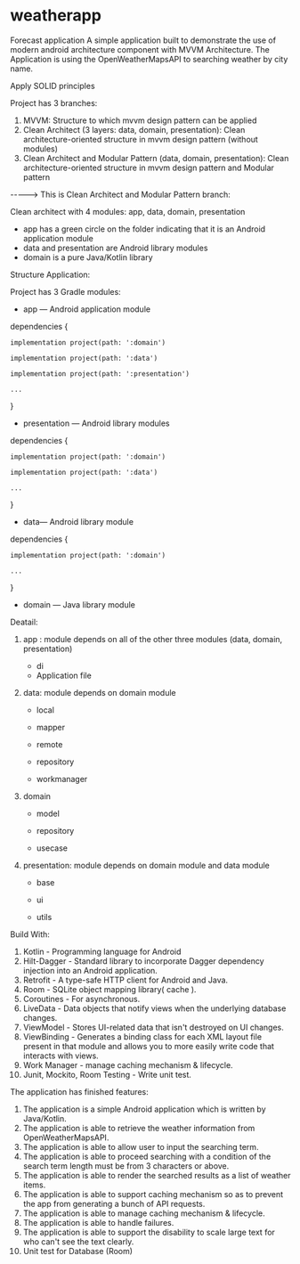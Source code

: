 # weatherapp
Forecast application
A simple application built to demonstrate the use of modern android architecture component with MVVM Architecture.
The Application is using the OpenWeatherMapsAPI to searching weather by city name.


Apply SOLID principles


Project has 3 branches:
1. MVVM: Structure to which mvvm design pattern can be applied
2. Clean Architect (3 layers: data, domain, presentation): Clean architecture-oriented structure in mvvm design pattern (without modules)
3. Clean Architect and Modular Pattern (data, domain, presentation): Clean architecture-oriented structure in mvvm design pattern and Modular pattern



----->   This is Clean Architect and Modular Pattern branch:

Clean architect with 4 modules: app, data, domain, presentation

+  app has a green circle on the folder indicating that it is an Android application module
+  data and presentation are Android library modules
+  domain is a pure Java/Kotlin library

Structure Application:

Project has 3 Gradle modules:

+  app — Android application module
  
dependencies {

    implementation project(path: ':domain')
    
    implementation project(path: ':data')
    
    implementation project(path: ':presentation')
    
    ...
    
}

+  presentation — Android library modules
  
dependencies {

    implementation project(path: ':domain')
    
    implementation project(path: ':data')
    
    ...
    
}


+  data— Android library module
  
dependencies {

    implementation project(path: ':domain')
    
    ...
    
}


+  domain — Java library module
  
Deatail:


1.    app : module depends on all of the other three modules (data, domain, presentation)
      +  di
      +  Application file

2.   data: module depends on domain module

      +  local

      +  mapper

      +  remote

      +  repository

      +  workmanager
 
3.   domain

      +  model
 
      +  repository
 
      +  usecase
   
4.   presentation: module depends on domain module and data module

      +  base
 
      +  ui
 
      +  utils


Build With:
1. Kotlin - Programming language for Android
1. Hilt-Dagger - Standard library to incorporate Dagger dependency injection into an Android application.
3. Retrofit - A type-safe HTTP client for Android and Java.
4. Room - SQLite object mapping library( cache ).
5. Coroutines - For asynchronous.
6. LiveData - Data objects that notify views when the underlying database changes.
7. ViewModel - Stores UI-related data that isn't destroyed on UI changes.
8. ViewBinding - Generates a binding class for each XML layout file present in that module 
   and allows you to more easily write code that interacts with views.
9. Work Manager - manage caching mechanism & lifecycle.
10. Junit, Mockito, Room Testing - Write unit test.



The application has finished features:
1. The application is a simple Android application which is written by Java/Kotlin.
2. The application is able to retrieve the weather information from OpenWeatherMapsAPI.
3. The application is able to allow user to input the searching term.
4. The application is able to proceed searching with a condition of the search term length 
   must be from 3 characters or above.
5. The application is able to render the searched results as a list of weather items.
6. The application is able to support caching mechanism so as to prevent the app from
   generating a bunch of API requests.
7. The application is able to manage caching mechanism & lifecycle.
8. The application is able to handle failures.
9. The application is able to support the disability to scale large text for who can't see the text
   clearly.
10. Unit test for Database (Room)


   













